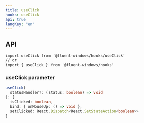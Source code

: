 ```yaml
---
title: useClick
hooks: useClick
api: true
langKey: "en"
---
```


## API

```
import useClick from '@fluent-windows/hooks/useClick'
// or
import { useClick } from '@fluent-windows/hooks'
```

### useClick parameter

```ts
useClick(
  statusHandler?: (status: boolean) => void
): [
  isClicked: boolean,
  bind: { onMouseUp: () => void },
  setClicked: React.Dispatch<React.SetStateAction<boolean>>
]
```
